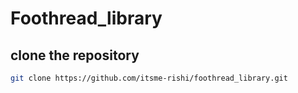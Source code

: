 # Foothread_library

## clone the repository
```bash 
git clone https://github.com/itsme-rishi/foothread_library.git
```
